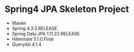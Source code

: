 # Spring4 JPA Skeleton Project

* Maven
* Spring 4.3.3.RELEASE
* Spring Data JPA 1.11.22.RELEASE
* Hibernate 5.1.0.Final
* Querydsl 4.1.4
